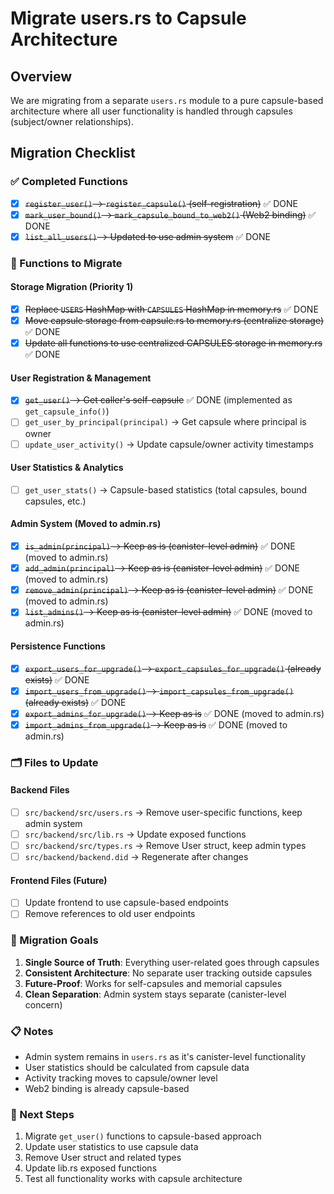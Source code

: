 # Migrate users.rs to Capsule Architecture

## Overview

We are migrating from a separate `users.rs` module to a pure capsule-based architecture where all user functionality is handled through capsules (subject/owner relationships).

## Migration Checklist

### ✅ Completed Functions

- [x] ~~`register_user()` → `register_capsule()` (self-registration)~~ ✅ DONE
- [x] ~~`mark_user_bound()` → `mark_capsule_bound_to_web2()` (Web2 binding)~~ ✅ DONE
- [x] ~~`list_all_users()` → Updated to use admin system~~ ✅ DONE

### 🔄 Functions to Migrate

#### Storage Migration (Priority 1)

- [x] ~~Replace `USERS` HashMap with `CAPSULES` HashMap in memory.rs~~ ✅ DONE
- [x] ~~Move capsule storage from capsule.rs to memory.rs (centralize storage)~~ ✅ DONE
- [x] ~~Update all functions to use centralized CAPSULES storage in memory.rs~~ ✅ DONE

#### User Registration & Management

- [x] ~~`get_user()` → Get caller's self-capsule~~ ✅ DONE (implemented as `get_capsule_info()`)
- [ ] `get_user_by_principal(principal)` → Get capsule where principal is owner
- [ ] `update_user_activity()` → Update capsule/owner activity timestamps

#### User Statistics & Analytics

- [ ] `get_user_stats()` → Capsule-based statistics (total capsules, bound capsules, etc.)

#### Admin System (Moved to admin.rs)

- [x] ~~`is_admin(principal)` → Keep as is (canister-level admin)~~ ✅ DONE (moved to admin.rs)
- [x] ~~`add_admin(principal)` → Keep as is (canister-level admin)~~ ✅ DONE (moved to admin.rs)
- [x] ~~`remove_admin(principal)` → Keep as is (canister-level admin)~~ ✅ DONE (moved to admin.rs)
- [x] ~~`list_admins()` → Keep as is (canister-level admin)~~ ✅ DONE (moved to admin.rs)

#### Persistence Functions

- [x] ~~`export_users_for_upgrade()` → `export_capsules_for_upgrade()` (already exists)~~ ✅ DONE
- [x] ~~`import_users_from_upgrade()` → `import_capsules_from_upgrade()` (already exists)~~ ✅ DONE
- [x] ~~`export_admins_for_upgrade()` → Keep as is~~ ✅ DONE (moved to admin.rs)
- [x] ~~`import_admins_from_upgrade()` → Keep as is~~ ✅ DONE (moved to admin.rs)

### 🗂️ Files to Update

#### Backend Files

- [ ] `src/backend/src/users.rs` → Remove user-specific functions, keep admin system
- [ ] `src/backend/src/lib.rs` → Update exposed functions
- [ ] `src/backend/src/types.rs` → Remove User struct, keep admin types
- [ ] `src/backend/backend.did` → Regenerate after changes

#### Frontend Files (Future)

- [ ] Update frontend to use capsule-based endpoints
- [ ] Remove references to old user endpoints

### 🎯 Migration Goals

1. **Single Source of Truth**: Everything user-related goes through capsules
2. **Consistent Architecture**: No separate user tracking outside capsules
3. **Future-Proof**: Works for self-capsules and memorial capsules
4. **Clean Separation**: Admin system stays separate (canister-level concern)

### 📋 Notes

- Admin system remains in `users.rs` as it's canister-level functionality
- User statistics should be calculated from capsule data
- Activity tracking moves to capsule/owner level
- Web2 binding is already capsule-based

### 🚀 Next Steps

1. Migrate `get_user()` functions to capsule-based approach
2. Update user statistics to use capsule data
3. Remove User struct and related types
4. Update lib.rs exposed functions
5. Test all functionality works with capsule architecture
